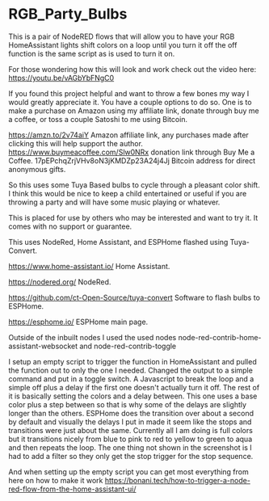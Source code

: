 # RGB_Party_Bulbs
This is a pair of NodeRED flows that will allow you to have your RGB HomeAssistant lights shift colors on a loop until you turn it off the off function is the same script as is used to turn it on.

For those wondering how this will look and work check out the video here:  https://youtu.be/vAGbYbFNgC0

If you found this project helpful and want to throw a few bones my way I would greatly appreciate it. You have a couple options to do so. One is to make a purchase on Amazon using my affiliate link, donate through buy me a coffee, or toss a couple Satoshi to me using Bitcoin.

https://amzn.to/2v74aiY Amazon affiliate link, any purchases made after clicking this will help support the author. https://www.buymeacoffee.com/Slw0NRx donation link through Buy Me a Coffee. 17pEPchqZrjVHv8oN3jKMDZp23A24j4Jj Bitcoin address for direct anonymous gifts.

So this uses some Tuya Based bulbs to cycle through a pleasant color shift.  I think this would be nice to keep a child entertained or useful if you are throwing a party and will have some music playing or whatever.


This is placed for use by others who may be interested and want to try it. It comes with no support or guarantee.

This uses NodeRed, Home Assistant, and ESPHome flashed using Tuya-Convert.

https://www.home-assistant.io/ Home Assistant.

https://nodered.org/ NodeRed.

https://github.com/ct-Open-Source/tuya-convert Software to flash bulbs to ESPHome.

https://esphome.io/ ESPHome main page.


Outside of the inbuilt nodes I used the used nodes node-red-contrib-home-assistant-websocket and node-red-contrib-toggle

I setup an empty script to trigger the function in HomeAssistant and pulled the function out to only the one I needed.  Changed the output to a simple command and put in a toggle switch.  A Javascript to break the loop and a simple off plus a delay if the first one doesn't actually turn it off.  The rest of it is basically setting the colors and a delay between.  This one uses a base color plus a step between so that is why some of the delays are slightly longer than the others.  ESPHome does the transition over about a second by default and visually the delays I put in made it seem like the stops and transitions were just about the same.  Currently all I am doing is full colors but it transitions nicely from blue to pink to red to yellow to green to aqua and then repeats the loop.  The one thing not shown in the screenshot is I had to add a filter so they only get the stop trigger for the stop sequence.

And when setting up the empty script you can get most everything from here on how to make it work https://bonani.tech/how-to-trigger-a-node-red-flow-from-the-home-assistant-ui/ 
